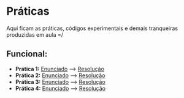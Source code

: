 # Práticas
Aqui ficam as práticas, códigos experimentais e demais tranqueiras produzidas em aula =/
## Funcional:
* **Prática 1:**
   [Enunciado](https://github.com/AndreaInfUFSM/elc117-2018a/tree/master/praticas/funcional/haskell01) --> [Resolução](https://github.com/oscaruno/elc117-2018a/blob/master/praticas/funcional/ptr1.hs)
* **Prática 2:**
   [Enunciado](https://github.com/AndreaInfUFSM/elc117-2018a/tree/master/praticas/funcional/haskell02) --> [Resolução](https://github.com/oscaruno/elc117-2018a/blob/master/t1/t1.hs)
* **Prática 3:**
   [Enunciado](https://github.com/AndreaInfUFSM/elc117-2018a/tree/master/praticas/funcional/haskell03) --> [Resolução](https://github.com/oscaruno/elc117-2018a/blob/master/praticas/funcional/ptr3.hs)
* **Prática 4:**
   [Enunciado](https://github.com/AndreaInfUFSM/elc117-2018a/tree/master/praticas/funcional/haskell04) --> [Resolução](https://github.com/oscaruno/elc117-2018a/blob/master/praticas/funcional/ptr4.hs)

